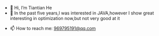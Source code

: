 - 👋 Hi, I’m Tiantian He
- 👀 In the past five years,I was interested in JAVA,however I show great interesting in optimization now,but not very good at it
<!-- - 🌱 I’m currently learning ...
- 💞️ I’m looking to collaborate on ... -->
- 📫 How to reach me: 969795191@qq.com

<!---
TiantianUpup/TiantianUpup is a ✨ special ✨ repository because its `README.md` (this file) appears on your GitHub profile.
You can click the Preview link to take a look at your changes.
--->
